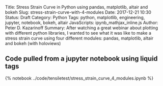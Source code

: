 Title: Stress Strain Curve in Python using pandas, matplotlib, altair and bokeh
Slug: stress-strain-curve-with-4-modules
Date: 2017-12-21 10:30
Status: Draft
Category: Python
Tags: python, matplotlib, engineering, jupyter, notebook, bokeh, altair
JavaScripts: ipynb_mathjax_inline.js
Author: Peter D. Kazarinoff
Summary: After watching a great webinar about plotting with different python libraries, I wanted to see what it was like to make a stress strain curve using four different modules: pandas, matplotlib, altair and bokeh (with holoviews)

## Code pulled from a jupyter notebook using liquid tags

{% notebook ../code/tensiletest/stress_strain_curve_4_modules.ipynb %}

